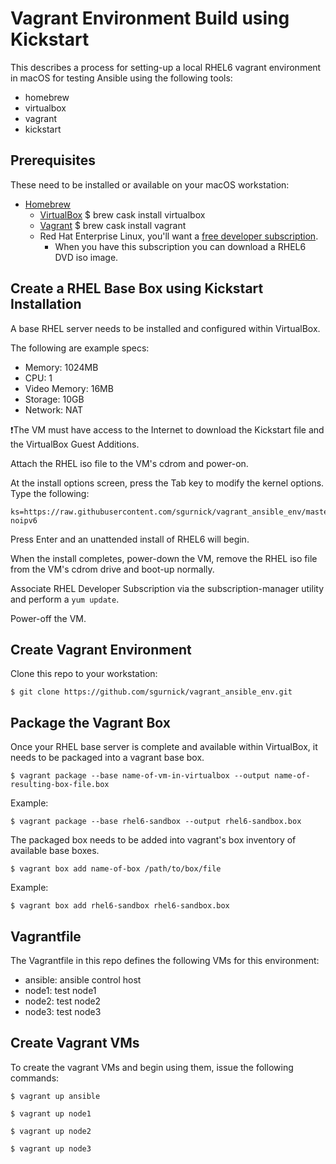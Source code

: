 # Vagrant Environment Build using Kickstart

This describes a process for setting-up a local RHEL6 vagrant environment in macOS for testing Ansible using the following tools:
- homebrew
- virtualbox
- vagrant
- kickstart

## Prerequisites

These need to be installed or available on your macOS workstation:
- [Homebrew](https://brew.sh/)
  - [VirtualBox](https://www.virtualbox.org/)
        $ brew cask install virtualbox
  - [Vagrant](https://www.vagrantup.com/)
        $ brew cask install vagrant
  - Red Hat Enterprise Linux, you'll want a [free developer subscription](https://developers.redhat.com/blog/2016/03/31/no-cost-rhel-developer-subscription-now-available/).
    - When you have this subscription you can download a RHEL6 DVD iso image.

## Create a RHEL Base Box using Kickstart Installation
A base RHEL server needs to be installed and configured within VirtualBox.

The following are example specs:

- Memory: 1024MB
- CPU: 1
- Video Memory: 16MB
- Storage: 10GB
- Network: NAT

:heavy_exclamation_mark:The VM must have access to the Internet to download the Kickstart file and the VirtualBox Guest Additions.

Attach the RHEL iso file to the VM's cdrom and power-on.

At the install options screen, press the Tab key to modify the kernel options. Type the following:

    ks=https://raw.githubusercontent.com/sgurnick/vagrant_ansible_env/master/ks.cfg noipv6


Press Enter and an unattended install of RHEL6 will begin.

When the install completes, power-down the VM, remove the RHEL iso file from the VM's cdrom drive and boot-up normally.

Associate RHEL Developer Subscription via the subscription-manager utility and perform a ```yum update```.

Power-off the VM.

## Create Vagrant Environment
Clone this repo to your workstation:

    $ git clone https://github.com/sgurnick/vagrant_ansible_env.git

## Package the Vagrant Box
Once your RHEL base server is complete and available within VirtualBox, it needs to be packaged into a vagrant base box.

```
$ vagrant package --base name-of-vm-in-virtualbox --output name-of-resulting-box-file.box
```
Example:
```
$ vagrant package --base rhel6-sandbox --output rhel6-sandbox.box
```

The packaged box needs to be added into vagrant's box inventory of available base boxes.
```
$ vagrant box add name-of-box /path/to/box/file
```
Example:
```
$ vagrant box add rhel6-sandbox rhel6-sandbox.box
```

## Vagrantfile
The Vagrantfile in this repo defines the following VMs for this environment:
- ansible: ansible control host
- node1: test node1
- node2: test node2
- node3: test node3

## Create Vagrant VMs
To create the vagrant VMs and begin using them, issue the following commands:
```
$ vagrant up ansible

$ vagrant up node1

$ vagrant up node2

$ vagrant up node3
```
